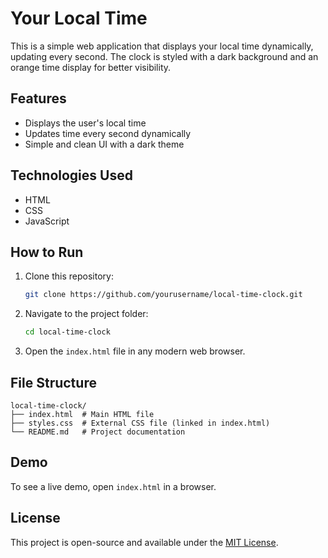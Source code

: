 # Your Local Time

This is a simple web application that displays your local time dynamically, updating every second. The clock is styled with a dark background and an orange time display for better visibility.

## Features
- Displays the user's local time
- Updates time every second dynamically
- Simple and clean UI with a dark theme

## Technologies Used
- HTML
- CSS
- JavaScript

## How to Run
1. Clone this repository:
   ```sh
   git clone https://github.com/yourusername/local-time-clock.git
   ```
2. Navigate to the project folder:
   ```sh
   cd local-time-clock
   ```
3. Open the `index.html` file in any modern web browser.

## File Structure
```
local-time-clock/
├── index.html  # Main HTML file
├── styles.css  # External CSS file (linked in index.html)
└── README.md   # Project documentation
```

## Demo
To see a live demo, open `index.html` in a browser.

## License
This project is open-source and available under the [MIT License](LICENSE).

